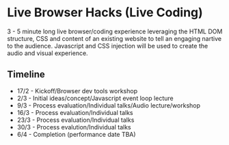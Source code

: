 # Live Browser Hacks (Live Coding)

3 - 5 minute long live browser/coding experience leveraging the HTML DOM structure, CSS and content of an existing website to tell an engaging nartive to the audience.  Javascript and CSS injection will be used to create the audio and visual experience.

## Timeline

* 17/2 - Kickoff/Browser dev tools workshop
* 2/3 - Initial ideas/concept/Javascript event loop lecture
* 9/3 - Process evaluation/Individual talks/Audio lecture/workshop
* 16/3 - Process evaluation/Individual talks
* 23/3 - Process evaluation/Individual talks
* 30/3 - Process evalution/Individual talks
* 6/4 - Completion (performance date TBA)


